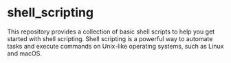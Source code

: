 # shell_scripting

This repository provides a collection of basic shell scripts to help you get started with shell scripting. Shell scripting is a powerful way to automate tasks and execute commands on Unix-like operating systems, such as Linux and macOS.
